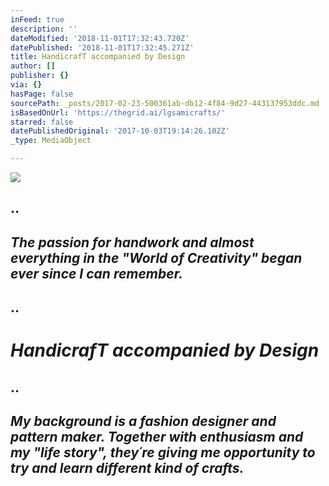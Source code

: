 ```yaml
---
inFeed: true
description: ''
dateModified: '2018-11-01T17:32:43.720Z'
datePublished: '2018-11-01T17:32:45.271Z'
title: HandicrafT accompanied by Design
author: []
publisher: {}
via: {}
hasPage: false
sourcePath: _posts/2017-02-23-500361ab-db12-4f84-9d27-443137953ddc.md
isBasedOnUrl: 'https://thegrid.ai/lgsamicrafts/'
starred: false
datePublishedOriginal: '2017-10-03T19:14:26.102Z'
_type: MediaObject

---
```

![](https://the-grid-user-content.s3-us-west-2.amazonaws.com/8a2022a5-1315-41ea-911e-643ef84d2a16.jpg)

## ..

## _The passion for handwork and almost everything in the "World of Creativity" began ever since I can remember._

## ..

# _**HandicrafT accompanied by Design**_

## ..

## _My background is a fashion designer and pattern maker. Together with enthusiasm and my "life story", they´re giving me opportunity to try and learn different kind of crafts._